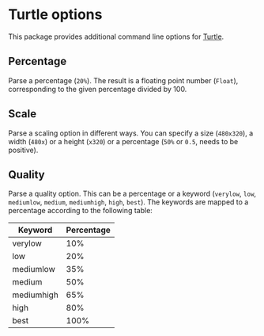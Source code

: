 Turtle options
==============

This package provides additional command line options for [Turtle](https://hackage.haskell.org/package/turtle-1.2.5/docs/Turtle-Tutorial.html).

Percentage
----------

Parse a percentage (`20%`). The result is a floating point number (`Float`), corresponding to the given percentage divided by 100.

Scale
-----

Parse a scaling option in different ways. 
You can specify a size (`480x320`), a width (`480x`) or a height (`x320`) or a percentage (`50%` or `0.5`, needs to be positive).

Quality
-------

Parse a quality option. This can be a percentage or a keyword (`verylow`, `low`, `mediumlow`, `medium`, `mediumhigh`, `high`, `best`). The keywords are mapped to a percentage according to the following table:

|Keyword    |Percentage|
| --------- | -------- |
|verylow    |       10%|
|low        |       20%|
|mediumlow  |       35%|
|medium     |       50%|
|mediumhigh |       65%|
|high       |       80%|
|best       |      100%|